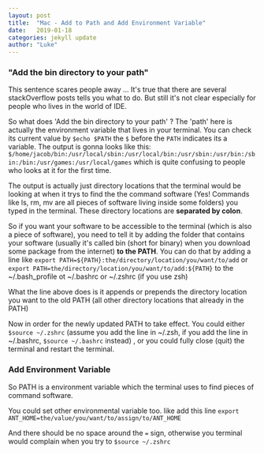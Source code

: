 ```yaml
---
layout: post
title:  "Mac - Add to Path and Add Environment Variable"
date:   2019-01-18
categories: jekyll update
author: "Luke"
---
```


### "Add the bin directory to your path"

This sentence scares people away ... It's true that
there are several stackOverflow posts tells you what to do.
But still it's not clear especially for people who lives
in the world of IDE.

So what does 'Add the bin directory to your path' ?
The 'path' here is actually the environment variable that
lives in your terminal. You can check its current value
by 
```$echo $PATH``` the ```$``` before the ```PATH``` indicates
its a variable.
The output is gonna looks like this: ```$/home/jacob/bin:/usr/local/sbin:/usr/local/bin:/usr/sbin:/usr/bin:/sbin:/bin:/usr/games:/usr/local/games```
which is quite confusing to people who looks at it for the first time.

The output is actually just directory locations that the terminal would be
looking at when it trys to find the the command software (Yes! Commands like ls, rm, mv are all pieces of
software living inside some folders) you typed in the terminal. These
directory locations are __separated by colon__.

So if you want your software to be accessible to the terminal (which is
also a piece of software), you need to tell it by adding the folder that
contains your software (usually it's called bin (short for binary) when you download some
package from the internet) __to the PATH__. You can do that
by adding a line like
```export PATH=${PATH}:the/directory/location/you/want/to/add```
or ```export PATH=the/directory/location/you/want/to/add:${PATH}```
to the ~/.bash_profile ot ~/.bashrc or ~/.zshrc (if you use zsh)

What the line above does is it appends or prepends the directory location
you want to the old PATH (all other directory locations that already
in the PATH)

Now in order for the newly updated PATH to take effect. You could
either ```$source ~/.zshrc``` (assume you add the line in ~/.zsh,
if you add the line in ~/.bashrc, ```$source ~/.bashrc``` instead)
, or you could fully close (quit) the terminal and restart the terminal.


### Add Environment Variable

So PATH is a environment variable which the terminal uses to find
pieces of command software.

You could set other environmental variable too.
like add this line
```export ANT_HOME=the/value/you/want/to/assign/to/ANT_HOME```

And there should be no space around the ```=``` sign, otherwise
you terminal would complain when you try to ```$source ~/.zshrc```

 

